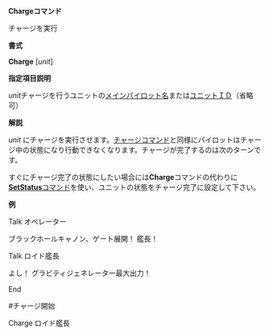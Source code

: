 **Chargeコマンド**

チャージを実行

**書式**

**Charge** [*unit*]

**指定項目説明**

*unit*チャージを行うユニットの[メインパイロット名](メインパイロット名)または[ユニットＩＤ](ユニットＩＤ)（省略可）

**解説**

*unit* にチャージを実行させます。[チャージコマンド](チャージコマンド)と同様にパイロットはチャージ中の状態になり行動できなくなります。チャージが完了するのは次のターンです。

すぐにチャージ完了の状態にしたい場合には**Charge**コマンドの代わりに[**SetStatus**コマンド](SetStatusコマンド)を使い、ユニットの状態をチャージ完了に設定して下さい。

**例**

Talk オペレーター

ブラックホールキャノン、ゲート展開！ 艦長！

Talk ロイド艦長

よし！ グラビティジェネレーター最大出力！

End

#チャージ開始

Charge ロイド艦長
